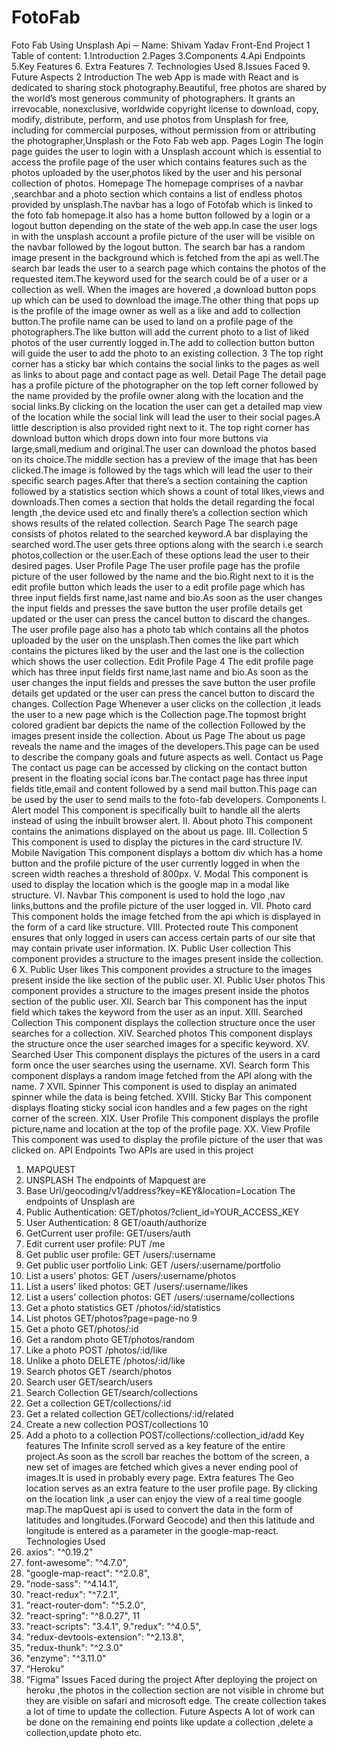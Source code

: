 # FotoFab
Foto Fab
Using Unsplash Api
─
Name:
Shivam Yadav
Front-End Project
1
Table of content:
1.Introduction
2.Pages
3.Components
4.Api Endpoints
5.Key Features
6. Extra Features
7. Technologies Used
8.Issues Faced
9. Future Aspects
2
Introduction
The web App is made with React and is dedicated to sharing stock photography.Beautiful, free
photos are shared by the world’s most generous community of photographers.
It grants an irrevocable, nonexclusive, worldwide copyright license to download, copy, modify,
distribute, perform, and use photos from Unsplash for free, including for commercial purposes,
without permission from or attributing the photographer,Unsplash or the Foto Fab web app.
Pages
Login
The login page guides the user to login with a Unsplash account which is essential to access
the profile page of the user which contains features such as the photos uploaded by the
user,photos liked by the user and his personal collection of photos.
Homepage
The homepage comprises of a navbar ,searchbar and a photo section which contains a list
of endless photos provided by unsplash.The navbar has a logo of Fotofab which is linked to
the foto fab homepage.It also has a home button followed by a login or a logout button
depending on the state of the web app.In case the user logs in with the unsplash account a
profile picture of the user will be visible on the navbar followed by the logout button.
The search bar has a random image present in the background which is fetched from the
api as well.The search bar leads the user to a search page which contains the photos of the
requested item.The keyword used for the search could be of a user or a collection as well.
When the images are hovered ,a download button pops up which can be used to download
the image.The other thing that pops up is the profile of the image owner as well as a like
and add to collection button.The profile name can be used to land on a profile page of the
photographers.The like button will add the current photo to a list of liked photos of the
user currently logged in.The add to collection button button will guide the user to add the
photo to an existing collection.
3
The top right corner has a sticky bar which contains the social links to the pages as well as
links to about page and contact page as well.
Detail Page
The detail page has a profile picture of the photographer on the top left corner followed by
the name provided by the profile owner along with the location and the social links.By
clicking on the location the user can get a detailed map view of the location while the social
link will lead the user to their social pages.A little description is also provided right next to
it. The top right corner has download button which drops down into four more buttons via
large,small,medium and original.The user can download the photos based on its choice.The
middle section has a preview of the image that has been clicked.The image is followed by
the tags which will lead the user to their specific search pages.After that there’s a section
containing the caption followed by a statistics section which shows a count of total
likes,views and downloads.Then comes a section that holds the detail regarding the focal
length ,the device used etc and finally there’s a collection section which shows results of the
related collection.
Search Page
The search page consists of photos related to the searched keyword.A bar displaying the
searched word.The user gets three options along with the search i.e search
photos,collection or the user.Each of these options lead the user to their desired pages.
User Profile Page
The user profile page has the profile picture of the user followed by the name and the
bio.Right next to it is the edit profile button which leads the user to a edit profile page
which has three input fields first name,last name and bio.As soon as the user changes the
input fields and presses the save button the user profile details get updated or the user can
press the cancel button to discard the changes.
The user profile page also has a photo tab which contains all the photos uploaded by the
user on the unsplash.Then comes the like part which contains the pictures liked by the user
and the last one is the collection which shows the user collection.
Edit Profile Page
4
The edit profile page which has three input fields first name,last name and bio.As soon as
the user changes the input fields and presses the save button the user profile details get
updated or the user can press the cancel button to discard the changes.
Collection Page
Whenever a user clicks on the collection ,it leads the user to a new page which is the
Collection page.The topmost bright colored gradient bar depicts the name of the collection
Followed by the images present inside the collection.
About us Page
The about us page reveals the name and the images of the developers.This page can be
used to describe the company goals and future aspects as well.
Contact us Page
The contact us page can be accessed by clicking on the contact button present in the
floating social icons bar.The contact page has three input fields title,email and content
followed by a send mail button.This page can be used by the user to send mails to the
foto-fab developers.
Components
I. Alert model
This component is specifically built to handle all the alerts instead of using the
inbuilt browser alert.
II. About photo
This component contains the animations displayed on the about us page.
III. Collection
5
This component is used to display the pictures in the card structure
IV. Mobile Navigation
This component displays a bottom div which has a home button and the profile
picture of the user currently logged in when the screen width reaches a threshold of
800px.
V. Modal
This component is used to display the location which is the google map in a modal
like structure.
VI. Navbar
This component is used to hold the logo ,nav links,buttons and the profile picture of
the user logged in.
VII. Photo card
This component holds the image fetched from the api which is displayed in the form
of a card like structure.
VIII. Protected route
This component ensures that only logged in users can access certain parts of our
site that may contain private user information.
IX. Public User collection
This component provides a structure to the images present inside the collection.
6
X. Public User likes
This component provides a structure to the images present inside the like section
of the public user.
XI. Public User photos
This component provides a structure to the images present inside the photos
section of the public user.
XII. Search bar
This component has the input field which takes the keyword from the user as an
input.
XIII. Searched Collection
This component displays the collection structure once the user searches for a
collection.
XIV. Searched photos
This component displays the structure once the user searched images for a specific
keyword.
XV. Searched User
This component displays the pictures of the users in a card form once the user
searches using the username.
XVI. Search form
This component displays a random image fetched from the API along with the
name.
7
XVII. Spinner
This component is used to display an animated spinner while the data is being
fetched.
XVIII. Sticky Bar
This component displays floating sticky social icon handles and a few pages on the
right corner of the screen.
XIX. User Profile
This component displays the profile picture,name and location at the top of the
profile page.
XX. View Profile
This component was used to display the profile picture of the user that was clicked
on.
API Endpoints
Two APIs are used in this project
1. MAPQUEST
2. UNSPLASH
The endpoints of Mapquest are
1. Base Url/geocoding/v1/address?key=KEY&location=Location
The endpoints of Unsplash are
1. Public Authentication:
GET/photos/?client_id=YOUR_ACCESS_KEY
2. User Authentication:
8
GET/oauth/authorize
3. GetCurrent user profile:
GET/users/auth
4. Edit current user profile:
PUT /me
5. Get public user profile:
GET /users/:username
6. Get public user portfolio Link:
GET /users/:username/portfolio
7. List a users’ photos:
GET /users/:username/photos
8. List a users’ liked photos:
GET /users/:username/likes
9. List a users’ collection photos:
GET /users/:username/collections
10. Get a photo statistics
GET /photos/:id/statistics
11. List photos
GET/photos?page=page-no
9
12. Get a photo
GET/photos/:id
13. Get a random photo
GET/photos/random
14. Like a photo
POST /photos/:id/like
15. Unlike a photo
DELETE /photos/:id/like
16. Search photos
GET /search/photos
17. Search user
GET/search/users
18. Search Collection
GET/search/collections
19. Get a collection
GET/collections/:id
20. Get a related collection
GET/collections/:id/related
21. Create a new collection
POST/collections
10
22. Add a photo to a collection
POST/collections/:collection_id/add
Key features
The Infinite scroll served as a key feature of the entire project.As soon as the scroll bar
reaches the bottom of the screen, a new set of images are fetched which gives a never
ending pool of images.It is used in probably every page.
Extra features
The Geo location serves as an extra feature to the user profile page. By clicking on the
location link ,a user can enjoy the view of a real time google map.The mapQuest api is used
to convert the data in the form of latitudes and longitudes.(Forward Geocode) and then this
latitude and longitude is entered as a parameter in the google-map-react.
Technologies Used
1. axios": "^0.19.2"
2. font-awesome": "^4.7.0",
3. "google-map-react": "^2.0.8",
4. "node-sass": "^4.14.1",
5. "react-redux": "^7.2.1",
6. "react-router-dom": "^5.2.0",
7. "react-spring": "^8.0.27",
11
8. "react-scripts": "3.4.1",
9."redux": "^4.0.5",
10. "redux-devtools-extension": "^2.13.8",
11. "redux-thunk": "^2.3.0"
12. "enzyme": "^3.11.0"
13. “Heroku”
14. “Figma”
Issues Faced during the project
After deploying the project on heroku ,the photos in the collection section are not visible in
chrome but they are visible on safari and microsoft edge.
The create collection takes a lot of time to update the collection.
Future Aspects
A lot of work can be done on the remaining end points like update a collection ,delete a
collection,update photo etc.
